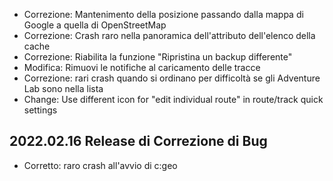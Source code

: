 - Correzione: Mantenimento della posizione passando dalla mappa di Google a quella di OpenStreetMap
- Correzione: Crash raro nella panoramica dell'attributo dell'elenco della cache
- Correzione: Riabilita la funzione "Ripristina un backup differente"
- Modifica: Rimuovi le notifiche al caricamento delle tracce
- Correzione: rari crash quando si ordinano per difficoltà se gli Adventure Lab sono nella lista
- Change: Use different icon for "edit individual route" in route/track quick settings

## 2022.02.16 Release di Correzione di Bug

- Corretto: raro crash all'avvio di c:geo
